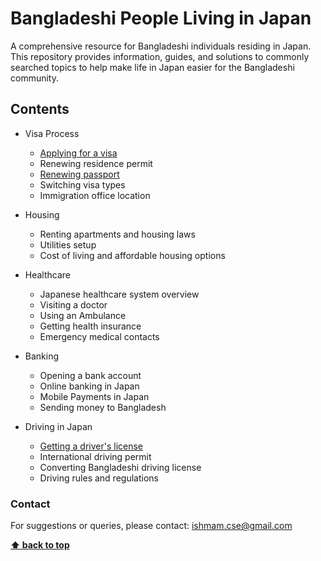 <!--lint ignore awesome-badge -->

# Bangladeshi People Living in Japan

A comprehensive resource for Bangladeshi individuals residing in Japan. This repository provides information, guides, and solutions to commonly searched topics to help make life in Japan easier for the Bangladeshi community.

## Contents

- Visa Process

  - [Applying for a visa](./visa-process/applying-for-a-visa.md)
  - Renewing residence permit
  - [Renewing passport](./visa-process/renewing-passport.md)
  - Switching visa types
  - Immigration office location

- Housing

  - Renting apartments and housing laws
  - Utilities setup
  - Cost of living and affordable housing options

- Healthcare

  - Japanese healthcare system overview
  - Visiting a doctor
  - Using an Ambulance
  - Getting health insurance
  - Emergency medical contacts

- Banking

  - Opening a bank account
  - Online banking in Japan
  - Mobile Payments in Japan
  - Sending money to Bangladesh

- Driving in Japan

  - [Getting a driver's license](./driving-license/getting-a-drivers-license.md)
  - International driving permit
  - Converting Bangladeshi driving license
  - Driving rules and regulations

<!-- Not Planned yet (experienced with these topics can continue to add them)

- Job Search

  - [Finding job portals and agencies](#finding-job-portals-and-agencies)
  - [Part-time jobs](#part-time-jobs)
  - [Work culture in Japan](#work-culture-in-japan)

- Education

  - [Admission process for schools and universities](#admission-process-for-schools-and-universities)
  - [Scholarships for Bangladeshi students](#scholarships-for-bangladeshi-students)
  - [Language learning resources](#language-learning-resources)

- Culture

  - [Understanding Japanese customs](#understanding-japanese-customs)
  - [Festivals and events](#festivals-and-events)
  - [Common dos and don'ts](#common-dos-and-donts)

- Legal Aid

  - [Finding legal consultants](#finding-legal-consultants)
  - [Common legal issues and resolutions](#common-legal-issues-and-resolutions)
  - [Reporting crimes and emergencies](#reporting-crimes-and-emergencies)

- Community
  - [Networking events and groups](#networking-events-and-groups)
  - [Bangladeshi organizations in Japan](#bangladeshi-organizations-in-japan)
  - [Religious and cultural centers](#religious-and-cultural-centers) -->

### Contact

For suggestions or queries, please contact: [ishmam.cse@gmail.com](mailto:ishmam.cse@gmail.com)

**[⬆ back to top](#contents)**
